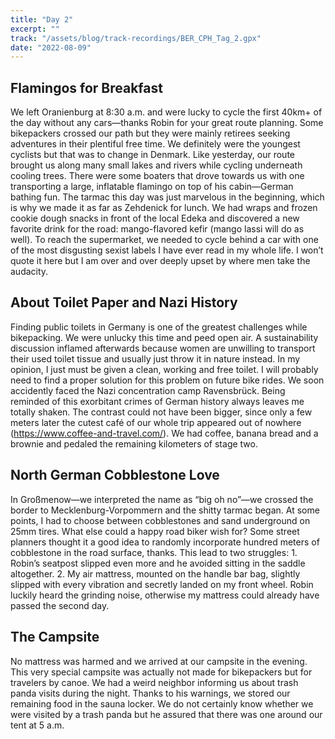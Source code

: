 ```yaml
---
title: "Day 2"
excerpt: ""
track: "/assets/blog/track-recordings/BER_CPH_Tag_2.gpx"
date: "2022-08-09"
---
```


## Flamingos for Breakfast

We left Oranienburg at 8:30 a.m. and were lucky to cycle the first 40km+ of the day without any cars—thanks Robin for your great route planning. Some bikepackers crossed our path but they were mainly retirees seeking adventures in their plentiful free time. We definitely were the youngest cyclists but that was to change in Denmark. Like yesterday, our route brought us along many small lakes and rivers while cycling underneath cooling trees. There were some boaters that drove towards us with one transporting a large, inflatable flamingo on top of his cabin—German bathing fun. The tarmac this day was just marvelous in the beginning, which is why we made it as far as Zehdenick for lunch. We had wraps and frozen cookie dough snacks in front of the local Edeka and discovered a new favorite drink for the road: mango-flavored kefir (mango lassi will do as well). To reach the supermarket, we needed to cycle behind a car with one of the most disgusting sexist labels I have ever read in my whole life. I won’t quote it here but I am over and over deeply upset by where men take the audacity. 

## About Toilet Paper and Nazi History

Finding public toilets in Germany is one of the greatest challenges while bikepacking. We were unlucky this time and peed open air. A sustainability discussion inflamed afterwards because women are unwilling to transport their used toilet tissue and usually just throw it in nature instead. In my opinion, I just must be given a clean, working and free toilet. I will probably need to find a proper solution for this problem on future bike rides. 
We soon accidently faced the Nazi concentration camp Ravensbrück. Being reminded of this exorbitant crimes of German history always leaves me totally shaken. The contrast could not have been bigger, since only a few meters later the cutest café of our whole trip appeared out of nowhere (https://www.coffee-and-travel.com/). We had coffee, banana bread and a brownie and pedaled the remaining kilometers of stage two. 

## North German Cobblestone Love

In Großmenow—we interpreted the name as “big oh no”—we crossed the border to Mecklenburg-Vorpommern and the shitty tarmac began. At some points, I had to choose between cobblestones and sand underground on 25mm tires. What else could a happy road biker wish for? Some street planners thought it a good idea to randomly incorporate hundred meters of cobblestone in the road surface, thanks. This lead to two struggles: 1. Robin’s seatpost slipped even more and he avoided sitting in the saddle altogether. 2. My air mattress, mounted on the handle bar bag, slightly slipped with every vibration and secretly landed on my front wheel. Robin luckily heard the grinding noise, otherwise my mattress could already have passed the second day. 

## The Campsite

No mattress was harmed and we arrived at our campsite in the evening. This very special campsite was actually not made for bikepackers but for travelers by canoe. We had a weird neighbor informing us about trash panda visits during the night. Thanks to his warnings, we stored our remaining food in the sauna locker. We do not certainly know whether we were visited by a trash panda but he assured that there was one around our tent at 5 a.m.
